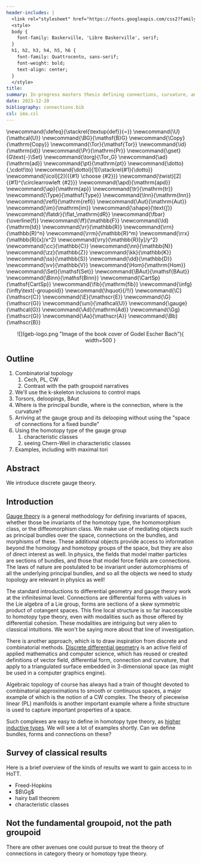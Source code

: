 ```yaml
---
header-includes: |
  <link rel="stylesheet" href="https://fonts.googleapis.com/css2?family=Libre+Baskerville&family=Quattrocento:wght@700">
  <style>
  body {
    font-family: Baskerville, 'Libre Baskerville', serif;
  }
  h1, h2, h3, h4, h5, h6 {
    font-family: Quattrocento, sans-serif;
    font-weight: bold;
    text-align: center;
  }
  </style>
title:
summary: In-progress masters thesis defining connections, curvature, and Chern-Weil theory in the discrete setting of homotopy type theory.
date: 2023-12-20
bibliography: connections.bib
csl: ima.csl
---
```


<!-- https://pandoc.org/MANUAL.html -->
\newcommand{\defeq}{\stackrel{\textup{def}}{=}}
\newcommand{\U}{\mathcal{U}}
\newcommand{\BG}{\mathsf{B}G}
\newcommand{\Copy}{\mathrm{Copy}}
\newcommand{\Tor}{\mathsf{Tor}}
\newcommand{\id}{\mathrm{id}}
\newcommand{\Pr}{\mathrm{Pr}}
\newcommand{\gset}{G\text{-}\Set}
\newcommand{\torg}{\Tor_G}
\newcommand{\ad}{\mathrm{ad}}
\newcommand{\pt}{\mathrm{pt}}
\newcommand{\dotto}{\,\cdot\!\to}
\newcommand{\dottol}[1]{\stackrel{#1}{\dotto}}
\newcommand{\icol}[2]{{{#1} \choose {#2}}}
\newcommand{\twist}[2]{{#1}^{\circlearrowleft {#2}}}
\newcommand{\apd}{\mathrm{apd}}
\newcommand{\ap}{\mathrm{ap}}
\newcommand{\tr}{\mathrm{tr}}
\newcommand{\Type}{\mathsf{Type}}
\newcommand{\Inn}{\mathrm{Inn}}
\newcommand{\refl}{\mathrm{refl}}
\newcommand{\Aut}{\mathrm{Aut}}
\newcommand{\im}{\mathrm{im}}
\newcommand{\shape}{\text{∫}}
\newcommand{\flatdr}{\flat_\mathrm{dR}}
\newcommand{\fbar}{\overline{f}}
\newcommand{\ff}{\mathbb{F}}
\newcommand{\Id}{\mathrm{Id}}
\newcommand{\rr}{\mathbb{R}}
\newcommand{\rrn}{\mathbb{R}^n}
\newcommand{\rrm}{\mathbb{R}^m}
\newcommand{\rrx}{\mathbb{R}[x]/x^2}
\newcommand{\rry}{\mathbb{R}[y]/y^2}
\newcommand{\cc}{\mathbb{C}}
\newcommand{\nn}{\mathbb{N}}
\newcommand{\zz}{\mathbb{Z}}
\newcommand{\kk}{\mathbb{K}}
\newcommand{\ss}{\mathbb{S}}
\newcommand{\dd}{\mathbb{D}}
\newcommand{\vv}{\mathbb{V}}
\newcommand{\Hom}{\mathrm{Hom}}
\newcommand{\Set}{\mathsf{Set}}
\newcommand{\BAut}{\mathsf{BAut}}
\newcommand{\Binn}{\mathsf{Binn}}
\newcommand{\CartSp}{\mathsf{CartSp}}
\newcommand{\fib}{\mathrm{fib}}
\newcommand{\infg}{\infty\text{-groupoid}}
\newcommand{\hquot}{/\!\!/}
\newcommand{\C}{\mathscr{C}}
\newcommand{\E}{\mathscr{E}}
\newcommand{\G}{\mathscr{G}}
\newcommand{\uni}{\mathcal{U}}
\newcommand{\gauge}{\mathcal{G}}
\newcommand{\Ad}{\mathrm{Ad}}
\newcommand{\Gg}{\mathscr{G}}
\newcommand{\Aa}{\mathscr{A}}
\newcommand{\Bb}{\mathscr{B}}

<center>
![](geb-logo.png "Image of the book cover of Godel Escher Bach"){ width=500 }
</center>

## Outline
1. Combinatorial topology
	1. Cech, PL, CW
	2. Contrast with the path groupoid narratives
2. We'll use the k-skeleton inclusions to control maps
3. Torsors, deloopings, BAut
4. Where is the principal bundle, where is the connection, where is the curvature?
5. Arriving at the gauge group and its delooping without using the "space of connections for a fixed bundle"
6. Using the homotopy type of the gauge group
	1. characteristic classes
	2. seeing Chern-Weil in characteristic classes
7. Examples, including with maximal tori

## Abstract

We introduce discrete gauge theory.

## Introduction

[Gauge theory](https://en.wikipedia.org/wiki/Gauge_theory) is a general methodology for defining invariants of spaces, whether those be invariants of the homotopy type, the homomorphism class, or the diffeomorphism class. We make use of mediating objects such as principal bundles over the space, connections on the bundles, and morphisms of these. These additional objects provide access to information beyond the homology and homotopy groups of the space, but they are also of direct interest as well. In physics, the fields that model matter particles are sections of bundles, and those that model force fields are connections. The laws of nature are postulated to be invariant under automorphisms of all the underlying principal bundles, and so all the objects we need to study topology are relevant in physics as well!

The standard introductions to differential geometry and gauge theory work at the infinitesimal level. Connections are differential forms with values in the Lie algebra of a Lie group, forms are sections of a skew symmetric product of cotangent spaces. This fine local structure is so far inaccessible to homotopy type theory, even with modalities such as those offered by differential cohesion. These modalities are intriguing but very alien to classical intuitions. We won't be saying more about that line of investigation.

There is another approach, which is to draw inspiration from discrete and combinatorial methods. [Discrete differential geometry](https://en.wikipedia.org/wiki/Discrete_differential_geometry) is an active field of applied mathematics and computer science, which has reused or created definitions of vector field, differential form, connection and curvature, that apply to a triangulated surface embedded in 3-dimensional space (as might be used in a computer graphics engine).

Algebraic topology of course has always had a train of thought devoted to combinatorial approximations to smooth or continuous spaces, a major example of which is the notion of a CW complex. The theory of piecewise linear (PL) manifolds is another important example where a finite structure is used to capture important properties of a space.

Such complexes are easy to define in homotopy type theory, as [higher inductive types](https://en.wikipedia.org/wiki/Homotopy_type_theory#The_univalence_axiom,_synthetic_homotopy_theory,_and_higher_inductive_types). We will see a lot of examples shortly. Can we define bundles, forms and connections on these?

## Survey of classical results

Here is a brief overview of the kinds of results we want to gain access to in HoTT. 

* Freed-Hopkins
* $B\Gg$
* hairy ball theorem
* characteristic classes

## Not the fundamental groupoid, not the path groupoid

There are other avenues one could pursue to treat the theory of connections in category theory or homotopy type theory.



